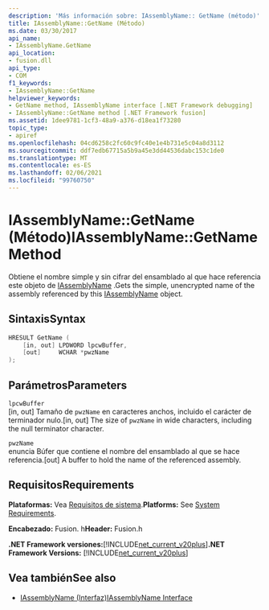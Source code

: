 ```yaml
---
description: 'Más información sobre: IAssemblyName:: GetName (método)'
title: IAssemblyName::GetName (Método)
ms.date: 03/30/2017
api_name:
- IAssemblyName.GetName
api_location:
- fusion.dll
api_type:
- COM
f1_keywords:
- IAssemblyName::GetName
helpviewer_keywords:
- GetName method, IAssemblyName interface [.NET Framework debugging]
- IAssemblyName::GetName method [.NET Framework fusion]
ms.assetid: 1dee9781-1cf3-48a9-a376-d18ea1f73280
topic_type:
- apiref
ms.openlocfilehash: 04cd6258c2fc60c9fc40e1e4b731e5c04a8d3112
ms.sourcegitcommit: ddf7edb67715a5b9a45e3dd44536dabc153c1de0
ms.translationtype: MT
ms.contentlocale: es-ES
ms.lasthandoff: 02/06/2021
ms.locfileid: "99760750"
---
```

# <a name="iassemblynamegetname-method"></a><span data-ttu-id="c9971-103">IAssemblyName::GetName (Método)</span><span class="sxs-lookup"><span data-stu-id="c9971-103">IAssemblyName::GetName Method</span></span>

<span data-ttu-id="c9971-104">Obtiene el nombre simple y sin cifrar del ensamblado al que hace referencia este objeto de [IAssemblyName](iassemblyname-interface.md) .</span><span class="sxs-lookup"><span data-stu-id="c9971-104">Gets the simple, unencrypted name of the assembly referenced by this [IAssemblyName](iassemblyname-interface.md) object.</span></span>  
  
## <a name="syntax"></a><span data-ttu-id="c9971-105">Sintaxis</span><span class="sxs-lookup"><span data-stu-id="c9971-105">Syntax</span></span>  
  
```cpp  
HRESULT GetName (  
    [in, out] LPDWORD lpcwBuffer,  
    [out]     WCHAR *pwzName  
);  
```  
  
## <a name="parameters"></a><span data-ttu-id="c9971-106">Parámetros</span><span class="sxs-lookup"><span data-stu-id="c9971-106">Parameters</span></span>  

 `lpcwBuffer`  
 <span data-ttu-id="c9971-107">[in, out] Tamaño de `pwzName` en caracteres anchos, incluido el carácter de terminador nulo.</span><span class="sxs-lookup"><span data-stu-id="c9971-107">[in, out] The size of `pwzName` in wide characters, including the null terminator character.</span></span>  
  
 `pwzName`  
 <span data-ttu-id="c9971-108">enuncia Búfer que contiene el nombre del ensamblado al que se hace referencia.</span><span class="sxs-lookup"><span data-stu-id="c9971-108">[out] A buffer to hold the name of the referenced assembly.</span></span>  
  
## <a name="requirements"></a><span data-ttu-id="c9971-109">Requisitos</span><span class="sxs-lookup"><span data-stu-id="c9971-109">Requirements</span></span>  

 <span data-ttu-id="c9971-110">**Plataformas:** Vea [Requisitos de sistema](../../get-started/system-requirements.md).</span><span class="sxs-lookup"><span data-stu-id="c9971-110">**Platforms:** See [System Requirements](../../get-started/system-requirements.md).</span></span>  
  
 <span data-ttu-id="c9971-111">**Encabezado:** Fusion. h</span><span class="sxs-lookup"><span data-stu-id="c9971-111">**Header:** Fusion.h</span></span>  
  
 <span data-ttu-id="c9971-112">**.NET Framework versiones:**[!INCLUDE[net_current_v20plus](../../../../includes/net-current-v20plus-md.md)]</span><span class="sxs-lookup"><span data-stu-id="c9971-112">**.NET Framework Versions:** [!INCLUDE[net_current_v20plus](../../../../includes/net-current-v20plus-md.md)]</span></span>  
  
## <a name="see-also"></a><span data-ttu-id="c9971-113">Vea también</span><span class="sxs-lookup"><span data-stu-id="c9971-113">See also</span></span>

- [<span data-ttu-id="c9971-114">IAssemblyName (Interfaz)</span><span class="sxs-lookup"><span data-stu-id="c9971-114">IAssemblyName Interface</span></span>](iassemblyname-interface.md)
